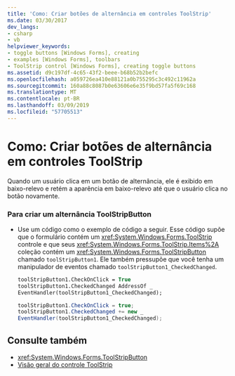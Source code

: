 ```yaml
---
title: 'Como: Criar botões de alternância em controles ToolStrip'
ms.date: 03/30/2017
dev_langs:
- csharp
- vb
helpviewer_keywords:
- toggle buttons [Windows Forms], creating
- examples [Windows Forms], toolbars
- ToolStrip control [Windows Forms], creating toggle buttons
ms.assetid: d9c197df-4c65-43f2-beee-b68b52b2befc
ms.openlocfilehash: a059726ea410e88121a0b755295c3c492c11962a
ms.sourcegitcommit: 160a88c8087b0e63606e6e35f9bd57fa5f69c168
ms.translationtype: MT
ms.contentlocale: pt-BR
ms.lasthandoff: 03/09/2019
ms.locfileid: "57705513"
---
```

# <a name="how-to-create-toggle-buttons-in-toolstrip-controls"></a>Como: Criar botões de alternância em controles ToolStrip
Quando um usuário clica em um botão de alternância, ele é exibido em baixo-relevo e retém a aparência em baixo-relevo até que o usuário clica no botão novamente.  
  
### <a name="to-create-a-toggling-toolstripbutton"></a>Para criar um alternância ToolStripButton  
  
-   Use um código como o exemplo de código a seguir. Esse código supõe que o formulário contém um <xref:System.Windows.Forms.ToolStrip> controle e que seus <xref:System.Windows.Forms.ToolStrip.Items%2A> coleção contém um <xref:System.Windows.Forms.ToolStripButton> chamado `toolStripButton1`. Ele também pressupõe que você tenha um manipulador de eventos chamado `toolStripButton1_CheckedChanged`.  
  
    ```vb  
    toolStripButton1.CheckOnClick = True  
    toolStripButton1.CheckedChanged AddressOf _  
    EventHandler(toolStripButton1_CheckedChanged);  
    ```  
  
    ```csharp  
    toolStripButton1.CheckOnClick = true;  
    toolStripButton1.CheckedChanged += new _  
    EventHandler(toolStripButton1_CheckedChanged);  
    ```  
  
## <a name="see-also"></a>Consulte também
- <xref:System.Windows.Forms.ToolStripButton>
- [Visão geral do controle ToolStrip](toolstrip-control-overview-windows-forms.md)
